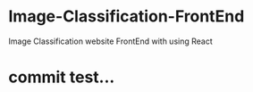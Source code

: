 # Image-Classification-FrontEnd
Image Classification website FrontEnd with using React
# commit test...
